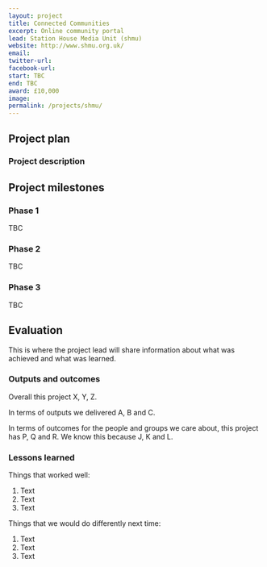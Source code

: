 ```yaml
---
layout: project
title: Connected Communities
excerpt: Online community portal
lead: Station House Media Unit (shmu)
website: http://www.shmu.org.uk/
email: 
twitter-url: facebook-url: 
start: TBC
end: TBC
award: £10,000
image:
permalink: /projects/shmu/ 
---
```


## Project plan

### Project description





## Project milestones

### Phase 1

TBC

### Phase 2

TBC

### Phase 3

TBC



## Evaluation

This is where the project lead will share information about what was achieved and what was learned.

### Outputs and outcomes

Overall this project X, Y, Z.

In terms of outputs we delivered A, B and C.

In terms of outcomes for the people and groups we care about, this project has P, Q and R. We know this because J, K and L.

### Lessons learned

Things that worked well:

1. Text
2. Text
3. Text

Things that we would do differently next time:

1. Text
2. Text
3. Text
